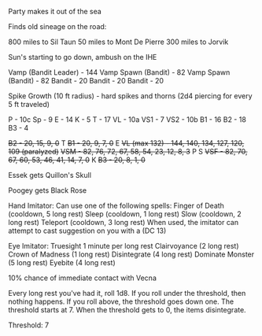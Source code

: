 Party makes it out of the sea

Finds old sineage on the road:

800 miles to Sil Taun
50 miles to Mont De Pierre
300 miles to Jorvik

Sun's starting to go down, ambush on the IHE

Vamp (Bandit Leader) - 144
Vamp Spawn (Bandit) - 82
Vamp Spawn (Bandit) - 82
Bandit - 20
Bandit - 20
Bandit - 20

Spike Growth (10 ft radius) - hard spikes and thorns (2d4 piercing for every 5 ft traveled)

P - 10c
Sp - 9
E - 14
K - 5
T - 17
VL - 10a
VS1 - 7
VS2 - 10b
B1 - 16
B2 - 18
B3 - 4

~~B2 - 20, 15, 9, 0~~
T
~~B1 - 20, 9, 7, 0~~
E
~~VL (max 132) - 144, 140, 134, 127, 120, 109 (paralyzed)~~
~~VSM - 82, 76, 72, 67, 58, 54, 23, 12, 8, 3~~
P
S
~~VSF - 82, 70, 67, 60, 53, 46, 41, 14, 7, 0~~
K
~~B3 - 20, 8, 1, 0~~

Essek gets Quillon's Skull

Poogey gets Black Rose

Hand Imitator:
Can use one of the following spells:
Finger of Death (cooldown, 5 long rest)
Sleep (cooldown, 1 long rest)
Slow (cooldown, 2 long rest)
Teleport (cooldown, 3 long rest)
When used, the imitator can attempt to cast suggestion on you with a (DC 13)

Eye Imitator:
Truesight 1 minute per long rest
Clairvoyance (2 long rest)
Crown of Madness (1 long rest)
Disintegrate (4 long rest)
Dominate Monster (5 long rest)
Eyebite (4 long rest)

10% chance of immediate contact with Vecna

Every long rest you've had it, roll 1d8. If you roll under the threshold, then nothing happens. If you roll above, the threshold goes down one. The threshold starts at 7. When the threshold gets to 0, the items disintegrate.

Threshold: 7
